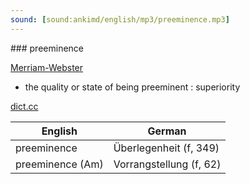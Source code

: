 ```yaml
---
sound: [sound:ankimd/english/mp3/preeminence.mp3]
---
```


\### preeminence

[Merriam-Webster](https://www.merriam-webster.com/dictionary/preeminence)

- the quality or state of being preeminent : superiority

[dict.cc](https://www.dict.cc/preeminence)

| English        | German       |
| -------------- | ------------ |
| preeminence | Überlegenheit (f, 349) |
| preeminence (Am) | Vorrangstellung (f, 62) |
